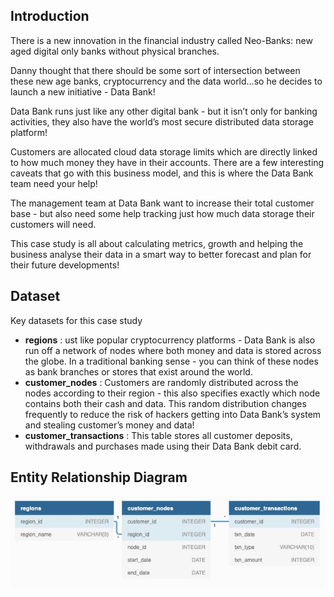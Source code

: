 ## Introduction
There is a new innovation in the financial industry called Neo-Banks: new aged digital only banks without physical branches.

Danny thought that there should be some sort of intersection between these new age banks, cryptocurrency and the data world…so he decides to launch a new initiative - Data Bank!

Data Bank runs just like any other digital bank - but it isn’t only for banking activities, they also have the world’s most secure distributed data storage platform!

Customers are allocated cloud data storage limits which are directly linked to how much money they have in their accounts. There are a few interesting caveats that go with this business model, and this is where the Data Bank team need your help!

The management team at Data Bank want to increase their total customer base - but also need some help tracking just how much data storage their customers will need.

This case study is all about calculating metrics, growth and helping the business analyse their data in a smart way to better forecast and plan for their future developments!

## Dataset
Key datasets for this case study
- **regions** : ust like popular cryptocurrency platforms - Data Bank is also run off a network of nodes where both money and data is stored across the globe. In a traditional banking sense - you can think of these nodes as bank branches or stores that exist around the world.
- **customer_nodes** : Customers are randomly distributed across the nodes according to their region - this also specifies exactly which node contains both their cash and data.  This random distribution changes frequently to reduce the risk of hackers getting into Data Bank’s system and stealing customer’s money and data!
- **customer_transactions** : This table stores all customer deposits, withdrawals and purchases made using their Data Bank debit card.

## Entity Relationship Diagram
![ER Dig](/MYSQL/Data%20Bank/ERD.JPG)


